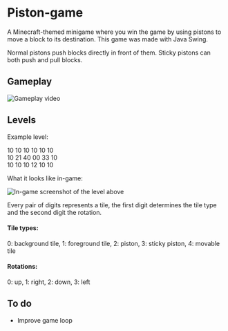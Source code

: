 # Piston-game
A Minecraft-themed minigame where you win the game by using pistons to move a block to its destination.
This game was made with Java Swing.

Normal pistons push blocks directly in front of them. Sticky pistons can both push and pull blocks.

## Gameplay

![Gameplay video](https://user-images.githubusercontent.com/63581117/167124423-1a601e8d-c983-4049-8ceb-695d79e169a4.gif)

## Levels
Example level:

10 10 10 10 10 10<br/>
10 21 40 00 33 10<br/>
10 10 10 12 10 10

What it looks like in-game:

![In-game screenshot of the level above](https://user-images.githubusercontent.com/63581117/167123795-9970f8f0-8a8a-405b-9841-70f904f74ab4.png)

Every pair of digits represents a tile, the first digit determines the tile type and the second digit the rotation.

#### Tile types:

0: background tile,
1: foreground tile,
2: piston,
3: sticky piston,
4: movable tile

#### Rotations:

0: up,
1: right,
2: down,
3: left

## To do
- Improve game loop
